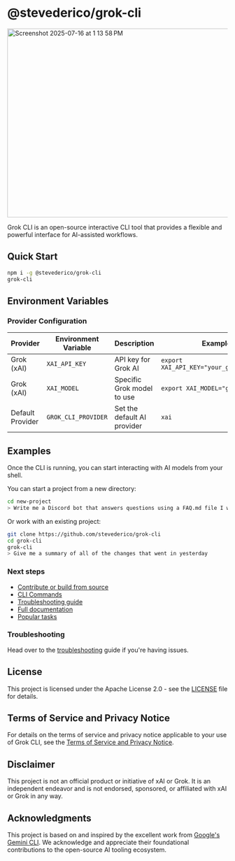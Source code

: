 # @stevederico/grok-cli
<img width="719" height="432" alt="Screenshot 2025-07-16 at 1 13 58 PM" src="https://github.com/user-attachments/assets/cd174977-c5cc-4f00-8dbd-3dde6697b7d8" />

Grok CLI is an open-source interactive CLI tool that provides a flexible and powerful interface for AI-assisted workflows.

## Quick Start

```bash
npm i -g @stevederico/grok-cli
grok-cli
```

## Environment Variables

### Provider Configuration

| Provider | Environment Variable | Description | Example |
|----------|---------------------|-------------|---------|
| Grok (xAI) | `XAI_API_KEY` | API key for Grok AI | `export XAI_API_KEY="your_grok_api_key"` |
| Grok (xAI) | `XAI_MODEL` | Specific Grok model to use | `export XAI_MODEL="grok-4-0709"` |
| Default Provider | `GROK_CLI_PROVIDER` | Set the default AI provider | `xai` | `export GROK_CLI_PROVIDER="xai"` |


## Examples

Once the CLI is running, you can start interacting with AI models from your shell.

You can start a project from a new directory:

```sh
cd new-project
> Write me a Discord bot that answers questions using a FAQ.md file I will provide
```

Or work with an existing project:

```sh
git clone https://github.com/stevederico/grok-cli
cd grok-cli
grok-cli
> Give me a summary of all of the changes that went in yesterday
```

### Next steps

- [Contribute or build from source](./CONTRIBUTING.md)
- [CLI Commands](./docs/cli/commands.md)
- [Troubleshooting guide](./docs/troubleshooting.md)
- [Full documentation](./docs/index.md)
- [Popular tasks](./docs/popular-tasks.md)

### Troubleshooting

Head over to the [troubleshooting](docs/troubleshooting.md) guide if you're
having issues.

## License

This project is licensed under the Apache License 2.0 - see the [LICENSE](LICENSE) file for details.

## Terms of Service and Privacy Notice

For details on the terms of service and privacy notice applicable to your use of Grok CLI, see the [Terms of Service and Privacy Notice](./docs/tos-privacy.md).

## Disclaimer

This project is not an official product or initiative of xAI or Grok. It is an independent endeavor and is not endorsed, sponsored, or affiliated with xAI or Grok in any way.

## Acknowledgments

This project is based on and inspired by the excellent work from [Google's Gemini CLI](https://github.com/google-gemini/gemini-cli). We acknowledge and appreciate their foundational contributions to the open-source AI tooling ecosystem.
